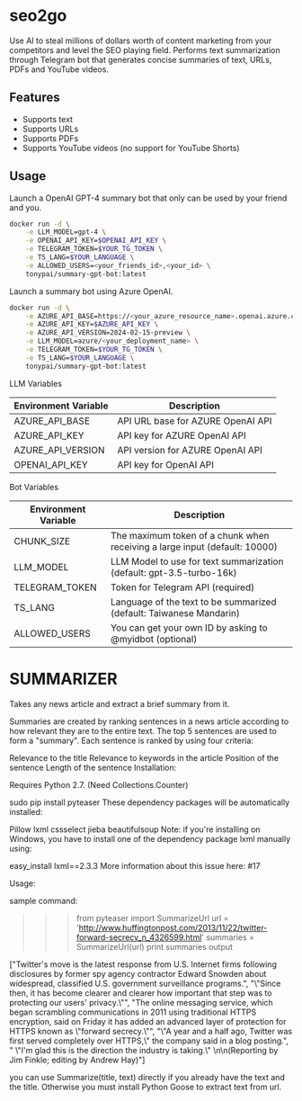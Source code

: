 # seo2go
Use AI to steal millions of dollars worth of content marketing from your competitors and level the SEO playing field. Performs text summarization through Telegram bot that generates concise summaries of text, URLs, PDFs and YouTube videos.

## Features

- Supports text
- Supports URLs
- Supports PDFs
- Supports YouTube videos (no support for YouTube Shorts)

## Usage

Launch a OpenAI GPT-4 summary bot that only can be used by your friend and you.

```sh
docker run -d \
    -e LLM_MODEL=gpt-4 \
    -e OPENAI_API_KEY=$OPENAI_API_KEY \
    -e TELEGRAM_TOKEN=$YOUR_TG_TOKEN \
    -e TS_LANG=$YOUR_LANGUAGE \
    -e ALLOWED_USERS=<your_friends_id>,<your_id> \
    tonypai/summary-gpt-bot:latest
```

Launch a summary bot using Azure OpenAI.

```sh
docker run -d \
    -e AZURE_API_BASE=https://<your_azure_resource_name>.openai.azure.com \
    -e AZURE_API_KEY=$AZURE_API_KEY \
    -e AZURE_API_VERSION=2024-02-15-preview \
    -e LLM_MODEL=azure/<your_deployment_name> \
    -e TELEGRAM_TOKEN=$YOUR_TG_TOKEN \
    -e TS_LANG=$YOUR_LANGUAGE \
    tonypai/summary-gpt-bot:latest
```

LLM Variables

| Environment Variable | Description |
|----------------------|-------------|
| AZURE_API_BASE       | API URL base for AZURE OpenAI API |
| AZURE_API_KEY        | API key for AZURE OpenAI API |
| AZURE_API_VERSION    | API version for AZURE OpenAI API |
| OPENAI_API_KEY       | API key for OpenAI API |

Bot Variables

| Environment Variable | Description |
|----------------------|-------------|
| CHUNK_SIZE           | The maximum token of a chunk when receiving a large input (default: 10000) |
| LLM_MODEL            | LLM Model to use for text summarization (default: gpt-3.5-turbo-16k) |
| TELEGRAM_TOKEN       | Token for Telegram API (required) |
| TS_LANG              | Language of the text to be summarized (default: Taiwanese Mandarin) |
| ALLOWED_USERS        | You can get your own ID by asking to @myidbot (optional) |


# SUMMARIZER

Takes any news article and extract a brief summary from it. 

Summaries are created by ranking sentences in a news article according to how relevant they are to the entire text. The top 5 sentences are used to form a "summary". Each sentence is ranked by using four criteria:

Relevance to the title
Relevance to keywords in the article
Position of the sentence
Length of the sentence
Installation:

Requires Python 2.7. (Need Collections.Counter)

sudo pip install pyteaser
These dependency packages will be automatically installed:

Pillow
lxml
cssselect
jieba
beautifulsoup
Note: if you're installing on Windows, you have to install one of the dependency package lxml manually using:

easy_install lxml==2.3.3
More information about this issue here: #17

Usage:

sample command:

>>> from pyteaser import SummarizeUrl
>>> url = 'http://www.huffingtonpost.com/2013/11/22/twitter-forward-secrecy_n_4326599.html'
>>> summaries = SummarizeUrl(url)
>>> print summaries
output

["Twitter\'s move is the latest response from U.S. Internet firms following disclosures by former spy agency contractor Edward Snowden about widespread, classified U.S. government surveillance programs.", "\\"Since then, it has become clearer and clearer how important that step was to protecting our users\' privacy.\\"", "The online messaging service, which began scrambling communications in 2011 using traditional HTTPS encryption, said on Friday it has added an advanced layer of protection for HTTPS known as \\"forward secrecy.\\"", "\\"A year and a half ago, Twitter was first served completely over HTTPS,\\" the company said in a blog posting.", " \\"I\'m glad this is the direction the industry is taking.\\" \\n\\n(Reporting by Jim Finkle; editing by Andrew Hay)"]

you can use Summarize(title, text) directly if you already have the text and the title. Otherwise you must install Python Goose to extract text from url.
